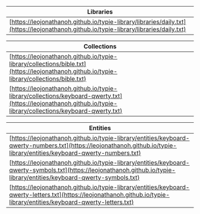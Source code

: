 | Libraries | 
|---|
| [https://leojonathanoh.github.io/typie-library/libraries/daily.txt](https://leojonathanoh.github.io/typie-library/libraries/daily.txt) |

| Collections | 
|---|
| [https://leojonathanoh.github.io/typie-library/collections/bible.txt](https://leojonathanoh.github.io/typie-library/collections/bible.txt) |
| [https://leojonathanoh.github.io/typie-library/collections/keyboard-qwerty.txt](https://leojonathanoh.github.io/typie-library/collections/keyboard-qwerty.txt) |

| Entities | 
|---|
| [https://leojonathanoh.github.io/typie-library/entities/keyboard-qwerty-numbers.txt](https://leojonathanoh.github.io/typie-library/entities/keyboard-qwerty-numbers.txt) |
| [https://leojonathanoh.github.io/typie-library/entities/keyboard-qwerty-symbols.txt](https://leojonathanoh.github.io/typie-library/entities/keyboard-qwerty-symbols.txt) |
| [https://leojonathanoh.github.io/typie-library/entities/keyboard-qwerty-letters.txt](https://leojonathanoh.github.io/typie-library/entities/keyboard-qwerty-letters.txt) |

